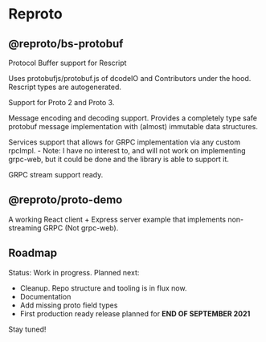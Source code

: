 # Reproto

## @reproto/bs-protobuf

Protocol Buffer support for Rescript

Uses protobufjs/protobuf.js of dcodeIO and Contributors under the hood. Rescript types are autogenerated.

Support for Proto 2 and Proto 3.

Message encoding and decoding support. Provides a completely type safe protobuf message implementation with (almost)
immutable data structures.

Services support that allows for GRPC implementation via any custom rpcImpl. - Note: I have no interest to,
and will not work on implementing grpc-web, but it could be done and the library is able to support it.

GRPC stream support ready.

## @reproto/proto-demo

A working React client + Express server example that implements non-streaming GRPC (Not grpc-web).

## Roadmap

Status: Work in progress. Planned next:

- Cleanup. Repo structure and tooling is in flux now.
- Documentation
- Add missing proto field types
- First production ready release planned for **END OF SEPTEMBER 2021**

Stay tuned!

